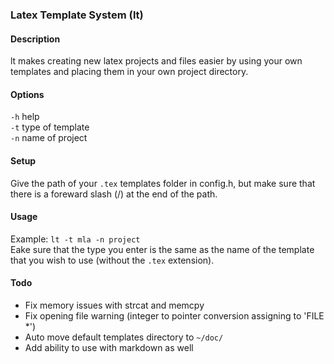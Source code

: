 ### Latex Template System (lt)

#### Description
lt makes creating new latex projects and files easier by using your own templates and placing them in your own project directory.

#### Options
<code>-h</code>  help<br>
<code>-t</code>  type of template<br>
<code>-n</code>  name of project<br>

#### Setup
Give the path of your <code>.tex</code> templates folder in config.h, but make sure that there is a foreward slash (/) at the end of the path.

#### Usage
Example: <code>lt -t mla -n project</code><br>
Eake sure that the type you enter is the same as the name of the template that you wish to use (without the <code>.tex</code> extension).

#### Todo
* Fix memory issues with strcat and memcpy
* Fix opening file warning (integer to pointer conversion assigning to 'FILE \*')
* Auto move default templates directory to <code>~/doc/</code>
* Add ability to use with markdown as well
